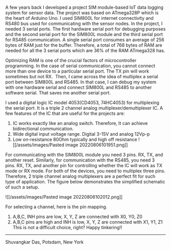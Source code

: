 A few years back I developed a project SIM module-based IoT data logging system for sensor data. The project was based on ATmega328P which is the heart of Arduino Uno.  I used SIM800L for internet connectivity and RS480 bus used for communicating with the sensor nodes. In the project, I needed 3 serial ports. The first hardware serial port for debugging purposes and the second serial port for the SIM800L module and the third serial port for RS485 communication. A single serial port consumes an average of 256 bytes of RAM just for the buffer. Therefore, a total of 768 bytes of RAM are needed for all the 3 serial ports which are 36% of the RAM ATmega328 has.  

Optimizing RAM is one of the crucial factors of microcontroller programming.  In the case of serial communication, you cannot connect more than one device to a particular serial port. The TX pin will work sometimes but not RX.  Then, I came across the idea of multiplex a serial port between SIM800L and RS485. In that case, I can debug my system with one hardware serial and connect SIM800L and RS485 to another software serial. That saves me another serial port. 

I used a digital logic IC model 4053(CD4053, 74HC4053) for multiplexing the serial port. It is a triple 2 channel analog multiplexer/demultiplexer IC. A few features of the IC that are useful for the projects are:
1. IC works exactly like an analog switch. Therefore, It can achieve bidirectional communication.
2. Wide digital input voltage range. Digital 3-15V and analog 12Vp-p
3.  Low on-resistance 80Ohm typically and high off resistance
![[/assets/images/Pasted image 20220806101951.png]]

For communicating with the SIM800L module you need 3 pins. RX, TX, and another reset. Similarly, for communication with the RS485, you need 3 pins. RX, TX, and another pin for controlling whether the IC will work as TX mode or RX mode. For both of the devices, you need to multiplex three pins. Therefore, 2 triple channel analog multiplexers are a perfect fit for such type of application. The figure below demonstrates the simplified schematic of such a setup. 

![[/assets/images/Pasted image 20220806102012.png]]

For selecting a channel, here is the pin mapping. 
1. A,B,C, INH pins are low, X, Y, Z are connected with X0, Y0, Z0
2. A,B,C pins are high and INH is low, X, Y, Z are connected with X1, Y1, Z1
This is not a difficult choice, right? 
Happy tinkering!!

---
Shuvangkar Das, Potsdam, New York
